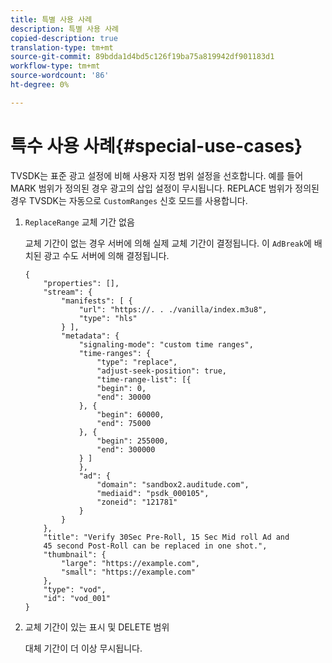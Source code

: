 ```yaml
---
title: 특별 사용 사례
description: 특별 사용 사례
copied-description: true
translation-type: tm+mt
source-git-commit: 89bdda1d4bd5c126f19ba75a819942df901183d1
workflow-type: tm+mt
source-wordcount: '86'
ht-degree: 0%

---
```



# 특수 사용 사례{#special-use-cases}

TVSDK는 표준 광고 설정에 비해 사용자 지정 범위 설정을 선호합니다. 예를 들어 MARK 범위가 정의된 경우 광고의 삽입 설정이 무시됩니다. REPLACE 범위가 정의된 경우 TVSDK는 자동으로 `CustomRanges` 신호 모드를 사용합니다.

1. `ReplaceRange` 교체 기간 없음

   교체 기간이 없는 경우 서버에 의해 실제 교체 기간이 결정됩니다. 이 `AdBreak`에 배치된 광고 수도 서버에 의해 결정됩니다.

   ```
   {
       "properties": [],
       "stream": {
           "manifests": [ {
               "url": "https://. . ./vanilla/index.m3u8",
               "type": "hls"
           } ],
           "metadata": {
               "signaling-mode": "custom time ranges",
               "time-ranges": {
                   "type": "replace",
                   "adjust-seek-position": true,
                   "time-range-list": [{
                   "begin": 0,
                   "end": 30000
               }, {
                   "begin": 60000,
                   "end": 75000
               }, {
                   "begin": 255000,
                   "end": 300000
               } ]
               },
               "ad": {             
                   "domain": "sandbox2.auditude.com",
                   "mediaid": "psdk_000105",
                   "zoneid": "121781"
               }     
           }
       },
       "title": "Verify 30Sec Pre-Roll, 15 Sec Mid roll Ad and 
       45 second Post-Roll can be replaced in one shot.",
       "thumbnail": {
           "large": "https://example.com",
           "small": "https://example.com"
       },
       "type": "vod",
       "id": "vod_001"
   }
   ```

1. 교체 기간이 있는 표시 및 DELETE 범위

   대체 기간이 더 이상 무시됩니다.
